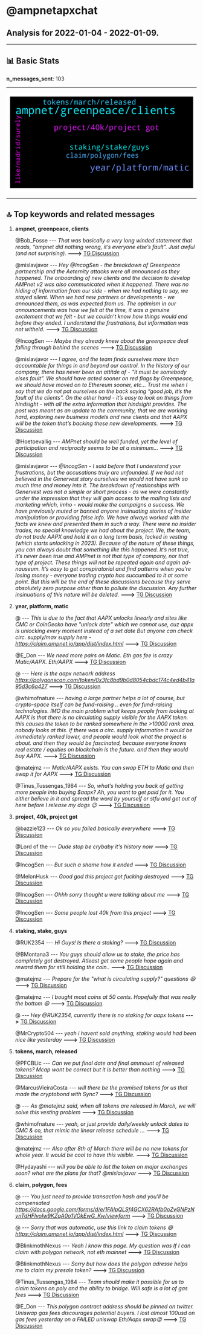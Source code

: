 # **@ampnetapxchat**
 ## Analysis for **2022-01-04** - **2022-01-09**.

---

## 📊 **Basic Stats**

**n_messages_sent**: 103

---
![wordcloud](ampnetapxchat_5Days_wordcloud.png)

---


## 🔝 **Top keywords and related messages**

1. **ampnet, greenpeace, clients**

    @Bob_Fosse --- *That was basically a very long winded statement that reads, “ampnet did nothing wrong, it’s everyone else’s fault”. Just awful (and not surprising).* **--->** [TG Discussion](https://t.me/ampnetapxchat/36017)

    @mislavjavor --- *Hey @IncogSen - the breakdown of Greenpeace partnership and the Aeternity attacks were all announced as they happened. The onboarding of new clients and the decision to develop AMPnet v2 was also communicated when it happened. There was no hiding of information from our side - when we had nothing to say, we stayed silent. When we had new partners or developments - we announced them, as was expected from us.   The optimism in our announcements was how we felt at the time, it was a genuine excitement that we felt - but we couldn’t know how things would end before they ended.  I understand the frustrations, but information was not witheld.* **--->** [TG Discussion](https://t.me/ampnetapxchat/36007)

    @IncogSen --- *Maybe they already knew about the greenpeace deal falling through behind the scenes* **--->** [TG Discussion](https://t.me/ampnetapxchat/36013)

    @mislavjavor --- *I agree, and the team finds ourselves more than accountable for things in and beyond our control. In the history of our company, there has never been an attitde of - “it must be somebody elses fault”. We should have acted sooner on red flags by Greenpeace, we should have moved on to Ethereum sooner, etc… Trust me when I say that we do not pat ourselves on the back saying “good job, it’s the fault of the clients”. On the other hand - it’s easy to look on things from hindsight - with all the extra information that hindsight provides.   The post was meant as an update to the community, that we are working hard, exploring new business models and new clients and that AAPX will be the token that’s backing these new developments.* **--->** [TG Discussion](https://t.me/ampnetapxchat/36027)

    @Hoetoevallig --- *AMPnet should be well funded, yet the level of participation and reciprocity seems to be at a minimum...* **--->** [TG Discussion](https://t.me/ampnetapxchat/35987)

    @mislavjavor --- *@IncogSen - I said before that I understand your frustrations, but the accusations truly are unfounded. If we had not believed in the Genervest story ourselves we would not have sunk so much time and money into it. The breakdown of reationships with Genervest was not a simple or short process - as we were constantly under the impression that they will gain access to the mailing lists and marketing which, imho - would make the campaigns a success.   We have previously muted or banned anyone insinuating stories of insider manipulation or providing false info. We have always worked with the facts we knew and presented them in such a way. There were no insider trades, no special knowledge we had about the project. We, the team, do not trade AAPX and hold it on a long term basis, locked in vesting (which starts unlocking in 2023). Because of the nature of these things, you can always doubt that something like this happened. It’s not true, it’s never been true and AMPnet is not that type of company, nor that type of project.   These things will not be repeated again and again ad-nauseum. It’s easy to get conspiratorial and find patterns when you’re losing money - everyone trading crypto has succumbed to it at some point. But this will be the end of these discussions because they serve absolutely zero purpose other than to pollute the discussion. Any further insinuations of this nature will be deleted.* **--->** [TG Discussion](https://t.me/ampnetapxchat/36020)

2. **year, platform, matic**

    @<UNK> --- *This is due to the fact that AAPX unlocks linearly and sites like CMC or CoinGecko have "unlock date" which we cannot use, cuz appx is unlocking every moment instead of a set date  But anyone can check circ. supply/max supply here -  https://claim.ampnet.io/app/dist/index.html* **--->** [TG Discussion](https://t.me/ampnetapxchat/36149)

    @E_Don --- *We need more pairs on Matic. Eth gas fee is crazy  Matic/AAPX. Eth/AAPX* **--->** [TG Discussion](https://t.me/ampnetapxchat/36085)

    @<UNK> --- *Here is the aapx network address  https://polygonscan.com/token/0x3fc8bd9b0d8054cbdc174c4ed4b41a95d3c6a427* **--->** [TG Discussion](https://t.me/ampnetapxchat/36087)

    @whimofnature --- *having a large partner helps a lot of course, but crypto-space itself can be fund-raising .. even for fund-raising technologies. IMO the main problem what keeps people from looking at AAPX is that there is no circulating supply visible for the AAPX token. this causes the token to be ranked somewhere in the >10000 rank area. nobody looks at this. if there was a circ. supply information it would be immediately ranked lower, and people would look what the project is about. and then they would be fascinated, because everyone knows real estate / equities on blockchain is the future. and then they would buy AAPX.* **--->** [TG Discussion](https://t.me/ampnetapxchat/36136)

    @matejmz --- *Matic/AAPX exists. You can swap ETH to Matic and then swap it for AAPX* **--->** [TG Discussion](https://t.me/ampnetapxchat/36086)

    @Tinus_Tussengas_1984 --- *So, what’s holding you back of getting more people into buying $aapx? Ah, you want to get paid for it. You either believe in it and spread the word by yourself or stfu and get out of here before I release my dogs 😉* **--->** [TG Discussion](https://t.me/ampnetapxchat/36121)

3. **project, 40k, project got**

    @bazzie123 --- *Ok so you failed basically everywhere* **--->** [TG Discussion](https://t.me/ampnetapxchat/36233)

    @Lord of the --- *Dude stop be crybaby it's history now* **--->** [TG Discussion](https://t.me/ampnetapxchat/36014)

    @IncogSen --- *But such a shame how it ended* **--->** [TG Discussion](https://t.me/ampnetapxchat/36006)

    @MelonHusk --- *Good god this project got fucking destroyed* **--->** [TG Discussion](https://t.me/ampnetapxchat/35955)

    @IncogSen --- *Ohhh sorry thought u were talking about me* **--->** [TG Discussion](https://t.me/ampnetapxchat/36022)

    @IncogSen --- *Some people lost 40k from this project* **--->** [TG Discussion](https://t.me/ampnetapxchat/36003)

4. **staking, stake, guys**

    @RUK2354 --- *Hi Guys! Is there a staking?* **--->** [TG Discussion](https://t.me/ampnetapxchat/36151)

    @BMontana3 --- *You guys should allow us to stake, the price has completely got destroyed. Atleast get some people hope again and reward them for still holding the coin..* **--->** [TG Discussion](https://t.me/ampnetapxchat/35971)

    @matejmz --- *Prepare for the "what is circulating supply?" questions 😆* **--->** [TG Discussion](https://t.me/ampnetapxchat/36139)

    @matejmz --- *I bought most coins at 50 cents. Hopefully that was really the bottom 😆* **--->** [TG Discussion](https://t.me/ampnetapxchat/36237)

    @<UNK> --- *Hey @RUK2354, currently there is no staking for aapx tokens* **--->** [TG Discussion](https://t.me/ampnetapxchat/36152)

    @MrCrypto504 --- *yeah i havent sold anything, staking would had been nice like yesterday* **--->** [TG Discussion](https://t.me/ampnetapxchat/35972)

5. **tokens, march, released**

    @PFCBLic --- *Can we put final date and final ammount of released tokens? Mcap wont be correct but it is better than nothing* **--->** [TG Discussion](https://t.me/ampnetapxchat/36153)

    @MarcusVieiraCosta --- *will there be the promised tokens for us that made the cryptobond with Sync?* **--->** [TG Discussion](https://t.me/ampnetapxchat/36114)

    @<UNK> --- *As @matejmz said, when all tokens are released in March, we will solve this vesting problem* **--->** [TG Discussion](https://t.me/ampnetapxchat/36168)

    @whimofnature --- *yeah, or just provide daily/weekly unlock dates to CMC & co, that mimic the linear release schedule ...* **--->** [TG Discussion](https://t.me/ampnetapxchat/36162)

    @matejmz --- *Also after 8th of March there will be no new tokens for whole year. It would be cool to have this visible.* **--->** [TG Discussion](https://t.me/ampnetapxchat/36147)

    @Hydayashi --- *will you be able to list the token on major exchanges soon? what are the plans for that? @mislavjavor* **--->** [TG Discussion](https://t.me/ampnetapxchat/36067)

6. **claim, polygon, fees**

    @<UNK> --- *You just need to provide transaction hash and you'll be compensated   https://docs.google.com/forms/d/e/1FAIpQLSf4GCX62RAfb0oZvGNPzNynTdHFlvoIw9KZqA0o1VOkEwG_Kw/viewform* **--->** [TG Discussion](https://t.me/ampnetapxchat/36040)

    @<UNK> --- *Sorry that was automatic, use this link to claim tokens 😅 https://claim.ampnet.io/app/dist/index.html* **--->** [TG Discussion](https://t.me/ampnetapxchat/36172)

    @BlinkmothNexus --- *Yeah I know this page. My question was If I can claim with polygon network, not eth mainnet* **--->** [TG Discussion](https://t.me/ampnetapxchat/36173)

    @BlinkmothNexus --- *Sorry but how does the polygon adresse helps me to claim my presale token?* **--->** [TG Discussion](https://t.me/ampnetapxchat/36171)

    @Tinus_Tussengas_1984 --- *Team should make it possible for us to claim tokens on poly and the ability to bridge. Will safe is a lot of gas fees* **--->** [TG Discussion](https://t.me/ampnetapxchat/36091)

    @E_Don --- *This polygon contract address should be pinned on twitter. Uniswap gas fees discourages potential buyers.  I lost almost 100usd on gas fees yesterday on a FAILED uniswap Eth/Aapx swap😡* **--->** [TG Discussion](https://t.me/ampnetapxchat/36089)

